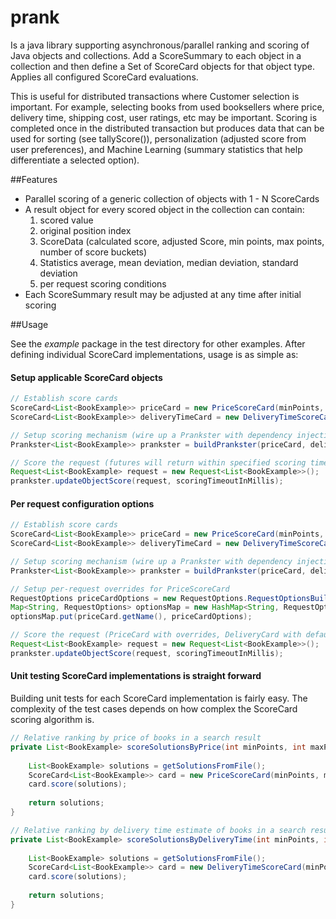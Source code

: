 prank
=====

Is a java library supporting asynchronous/parallel ranking and scoring of Java objects and collections.
Add a ScoreSummary to each object in a collection and then define a Set of ScoreCard objects for that
object type. Applies all configured ScoreCard evaluations.

This is useful for distributed transactions where Customer selection is important. For example,
selecting books from used booksellers where price, delivery time, shipping cost, user ratings,
etc may be important. Scoring is completed once in the distributed transaction but produces
data that can be used for sorting (see tallyScore()), personalization (adjusted score from
user preferences), and Machine Learning (summary statistics that help differentiate a selected
option).

##Features
* Parallel scoring of a generic collection of objects with 1 - N ScoreCards
* A result object for every scored object in the collection can contain:
  1. scored value
  2. original position index
  3. ScoreData (calculated score, adjusted Score, min points, max points, number of score buckets)
  4. Statistics average, mean deviation, median deviation, standard deviation
  5. per request scoring conditions
* Each ScoreSummary result may be adjusted at any time after initial scoring

##Usage

See the *example* package in the test directory for other examples. After defining
individual ScoreCard implementations, usage is as simple as:

#### Setup applicable ScoreCard objects
```java
// Establish score cards
ScoreCard<List<BookExample>> priceCard = new PriceScoreCard(minPoints, maxPoints, slices);
ScoreCard<List<BookExample>> deliveryTimeCard = new DeliveryTimeScoreCard(minPoints, maxPoints, slices);

// Setup scoring mechanism (wire up a Prankster with dependency injection)
Prankster<List<BookExample>> prankster = buildPrankster(priceCard, deliveryTimeCard);

// Score the request (futures will return within specified scoring timeout)
Request<List<BookExample> request = new Request<List<BookExample>>();
prankster.updateObjectScore(request, scoringTimeoutInMillis);
```

#### Per request configuration options
```java
// Establish score cards
ScoreCard<List<BookExample>> priceCard = new PriceScoreCard(minPoints, maxPoints, slices);
ScoreCard<List<BookExample>> deliveryTimeCard = new DeliveryTimeScoreCard(minPoints, maxPoints, slices);

// Setup scoring mechanism (wire up a Prankster with dependency injection)
Prankster<List<BookExample>> prankster = buildPrankster(priceCard, deliveryTimeCard);

// Setup per-request overrides for PriceScoreCard
RequestOptions priceCardOptions = new RequestOptions.RequestOptionsBuilder().build();
Map<String, RequestOptions> optionsMap = new HashMap<String, RequestOptions>();
optionsMap.put(priceCard.getName(), priceCardOptions);

// Score the request (PriceCard with overrides, DeliveryCard with default values)
Request<List<BookExample> request = new Request<List<BookExample>>();
prankster.updateObjectScore(request, scoringTimeoutInMillis);
```

#### Unit testing ScoreCard implementations is straight forward
Building unit tests for each ScoreCard implementation is fairly easy. The complexity of the
test cases depends on how complex the ScoreCard scoring algorithm is.

```java
// Relative ranking by price of books in a search result
private List<BookExample> scoreSolutionsByPrice(int minPoints, int maxPoints, int slices) {
 
    List<BookExample> solutions = getSolutionsFromFile();
    ScoreCard<List<BookExample>> card = new PriceScoreCard(minPoints, maxPoints, slices);
    card.score(solutions);
 
    return solutions;
}

// Relative ranking by delivery time estimate of books in a search result
private List<BookExample> scoreSolutionsByDeliveryTime(int minPoints, int maxPoints, int slices) {
 
    List<BookExample> solutions = getSolutionsFromFile();
    ScoreCard<List<BookExample>> card = new DeliveryTimeScoreCard(minPoints, maxPoints, slices);
    card.score(solutions);
 
    return solutions;
}
```
